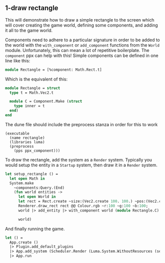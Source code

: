 ## 1-draw rectangle

This will demonstrate how to draw a simple rectangle to the screen which will cover creating the game world, defining some components, and adding it all to the game world.

Components need to adhere to a particular signature in order to be added to the world with the `with_component` or `add_component` functions from the `World` module. Unfortunately, this can mean a lot of repetitive boilerplate. The `component` ppx can help with this! Simple components can be defined in one line like this:

```ocaml
module Rectangle = [%component: Math.Rect.t]

```

Which is the equivalent of this:

```ocaml
module Rectangle = struct
  type t = Math.Vec2.t

  module C = Component.Make (struct
    type inner = t
  end)
end
```

The dune file should include the preprocess stanza in order for this to work

```dune
(executable
  (name rectangle)
  (libraries luma)
  (preprocess
    (pps ppx_component)))
```

To draw the rectangle, add the system as a `Render` system. Typically you would setup the entity in a `Startup` system, then draw it in a `Render` system.

```ocaml
let setup_rectangle () =
  let open Math in
  System.make
    ~components:Query.(End)
    (fun world entities ->
      let open World in
      let rect = Rect.create ~size:(Vec2.create 100. 100.) ~pos:(Vec2.create 20. 50.) in
      Renderer.draw_rect rect @@ Colour.rgb ~r:100 ~g:100 ~b:100;
      world |> add_entity |> with_component world (module Rectangle.C) rect |> ignore;

      world)
```

And finally running the game.

```ocaml
let () =
  App.create ()
  |> Plugin.add_default_plugins
  |> App.add_system (Scheduler.Render (Luma.System.WithoutResources (setup_rectangle ())))
  |> App.run
```
